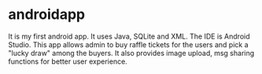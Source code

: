 # androidapp

It is my first android app. It uses Java, SQLite and XML. The IDE is Android Studio. 
This app allows admin to buy raffle tickets for the users and pick a "lucky draw" among the buyers. It also provides image upload, msg sharing functions for better user experience. 
